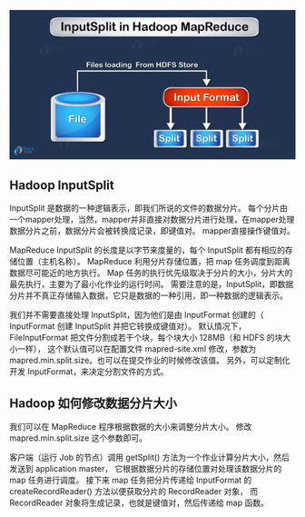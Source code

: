 
![inputSplitInMapReduce01.png](img/07/inputSplitInMapReduce01.png)

## Hadoop InputSplit
InputSplit 是数据的一种逻辑表示，即我们所说的文件的数据分片。
每个分片由一个mapper处理，当然，mapper并非直接对数据分片进行处理，在mapper处理数据分片之前，数据分片会被转换成记录，即键值对。
mapper直接操作键值对。

MapReduce InputSplit 的长度是以字节来度量的，每个 InputSplit 都有相应的存储位置（主机名称）。
MapReduce 利用分片存储位置，把 map 任务调度到距离数据尽可能近的地方执行。
Map 任务的执行优先级取决于分片的大小，分片大的最先执行，主要为了最小化作业的运行时间。
需要注意的是，InputSplit，即数据分片并不真正存储输入数据，它只是数据的一种引用，即一种数据的逻辑表示。

我们并不需要直接处理 InputSplit，因为他们是由 InputFormat 创建的（ InputFormat 创建 InputSplit 并把它转换成键值对）。
默认情况下，FileInputFormat 把文件分割成若干个块，每个块大小 128MB（和 HDFS 的块大小一样），
这个默认值可以在配置文件 mapred-site.xml 修改，参数为 mapred.min.split.size。也可以在提交作业的时候修改该值。
另外，可以定制化开发 InputFormat，来决定分割文件的方式。

## Hadoop 如何修改数据分片大小
我们可以在 MapReduce 程序根据数据的大小来调整分片大小。
修改 mapred.min.split.size 这个参数即可。

客户端（运行 Job 的节点）调用 getSplit() 方法为一个作业计算分片大小，然后发送到 application master，
它根据数据分片的存储位置对处理该数据分片的 map 任务进行调度。
接下来 map 任务把分片传递给 InputFormat 的 createRecordReader() 方法以便获取分片的 RecordReader 对象，
而 RecordReader 对象将生成记录，也就是键值对，然后传递给 map 函数。
